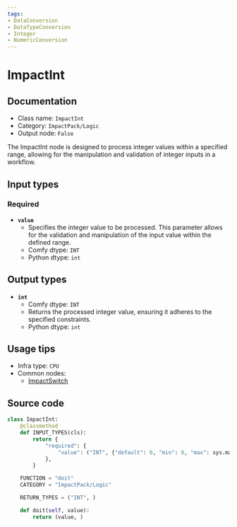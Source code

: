 ```yaml
---
tags:
- DataConversion
- DataTypeConversion
- Integer
- NumericConversion
---
```


# ImpactInt
## Documentation
- Class name: `ImpactInt`
- Category: `ImpactPack/Logic`
- Output node: `False`

The ImpactInt node is designed to process integer values within a specified range, allowing for the manipulation and validation of integer inputs in a workflow.
## Input types
### Required
- **`value`**
    - Specifies the integer value to be processed. This parameter allows for the validation and manipulation of the input value within the defined range.
    - Comfy dtype: `INT`
    - Python dtype: `int`
## Output types
- **`int`**
    - Comfy dtype: `INT`
    - Returns the processed integer value, ensuring it adheres to the specified constraints.
    - Python dtype: `int`
## Usage tips
- Infra type: `CPU`
- Common nodes:
    - [ImpactSwitch](../../ComfyUI-Impact-Pack/Nodes/ImpactSwitch.md)



## Source code
```python
class ImpactInt:
    @classmethod
    def INPUT_TYPES(cls):
        return {
            "required": {
                "value": ("INT", {"default": 0, "min": 0, "max": sys.maxsize, "step": 1}),
            },
        }

    FUNCTION = "doit"
    CATEGORY = "ImpactPack/Logic"

    RETURN_TYPES = ("INT", )

    def doit(self, value):
        return (value, )

```
